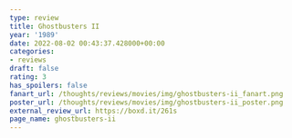 ```yaml
---
type: review
title: Ghostbusters II
year: '1989'
date: 2022-08-02 00:43:37.428000+00:00
categories:
- reviews
draft: false
rating: 3
has_spoilers: false
fanart_url: /thoughts/reviews/movies/img/ghostbusters-ii_fanart.png
poster_url: /thoughts/reviews/movies/img/ghostbusters-ii_poster.png
external_review_url: https://boxd.it/261s
page_name: ghostbusters-ii
---
```


